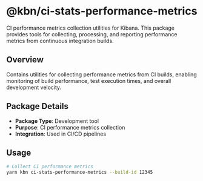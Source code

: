 # @kbn/ci-stats-performance-metrics

CI performance metrics collection utilities for Kibana. This package provides tools for collecting, processing, and reporting performance metrics from continuous integration builds.

## Overview

Contains utilities for collecting performance metrics from CI builds, enabling monitoring of build performance, test execution times, and overall development velocity.

## Package Details

- **Package Type**: Development tool
- **Purpose**: CI performance metrics collection
- **Integration**: Used in CI/CD pipelines

## Usage

```bash
# Collect CI performance metrics
yarn kbn ci-stats-performance-metrics --build-id 12345
```
